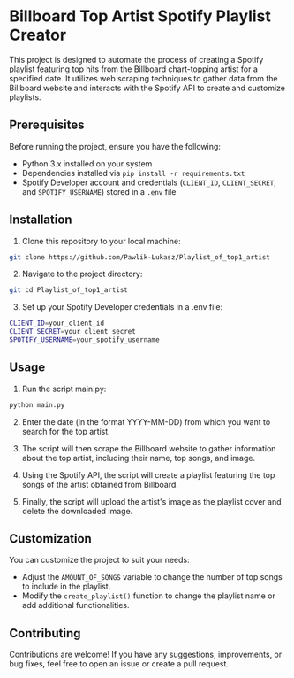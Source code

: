# Billboard Top Artist Spotify Playlist Creator

This project is designed to automate the process of creating a Spotify playlist featuring top hits from the Billboard chart-topping artist for a specified date. It utilizes web scraping techniques to gather data from the Billboard website and interacts with the Spotify API to create and customize playlists.

## Prerequisites

Before running the project, ensure you have the following:

- Python 3.x installed on your system
- Dependencies installed via `pip install -r requirements.txt`
- Spotify Developer account and credentials (`CLIENT_ID`, `CLIENT_SECRET`, and `SPOTIFY_USERNAME`) stored in a `.env` file

## Installation

1. Clone this repository to your local machine:

```bash
git clone https://github.com/Pawlik-Lukasz/Playlist_of_top1_artist
```

2. Navigate to the project directory:
```bash
git cd Playlist_of_top1_artist
```
3. Set up your Spotify Developer credentials in a .env file:
```bash
CLIENT_ID=your_client_id
CLIENT_SECRET=your_client_secret
SPOTIFY_USERNAME=your_spotify_username
```

## Usage
1. Run the script main.py:
``` bash
python main.py
```
2. Enter the date (in the format YYYY-MM-DD) from which you want to search for the top artist.

3. The script will then scrape the Billboard website to gather information about the top artist, including their name, top songs, and image.

4. Using the Spotify API, the script will create a playlist featuring the top songs of the artist obtained from Billboard.

5. Finally, the script will upload the artist's image as the playlist cover and delete the downloaded image.

## Customization
You can customize the project to suit your needs:

- Adjust the `AMOUNT_OF_SONGS` variable to change the number of top songs to include in the playlist.
- Modify the `create_playlist()` function to change the playlist name or add additional functionalities.

## Contributing
Contributions are welcome! If you have any suggestions, improvements, or bug fixes, feel free to open an issue or create a pull request.
